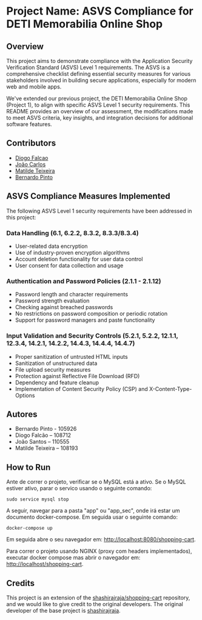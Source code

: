 # Project Name: ASVS Compliance for DETI Memorabilia Online Shop

## Overview
This project aims to demonstrate compliance with the Application Security Verification Standard (ASVS) Level 1 requirements. The ASVS is a comprehensive checklist defining essential security measures for various stakeholders involved in building secure applications, especially for modern web and mobile apps.

We've extended our previous project, the DETI Memorabilia Online Shop (Project 1), to align with specific ASVS Level 1 security requirements. This README provides an overview of our assessment, the modifications made to meet ASVS criteria, key insights, and integration decisions for additional software features.

## Contributors

- [Diogo Falcao](https://github.com/falcaodiogo)
- [João Carlos](https://github.com/JotaCLS)
- [Matilde Teixeira](https://github.com/matildetex)
- [Bernardo Pinto](https://github.com/beernardoc)

## ASVS Compliance Measures Implemented
The following ASVS Level 1 security requirements have been addressed in this project:

### Data Handling (6.1, 6.2.2, 8.3.2, 8.3.3/8.3.4)
- User-related data encryption
- Use of industry-proven encryption algorithms
- Account deletion functionality for user data control
- User consent for data collection and usage

### Authentication and Password Policies (2.1.1 - 2.1.12)
- Password length and character requirements
- Password strength evaluation
- Checking against breached passwords
- No restrictions on password composition or periodic rotation
- Support for password managers and paste functionality

### Input Validation and Security Controls (5.2.1, 5.2.2, 12.1.1, 12.3.4, 14.2.1, 14.2.2, 14.4.3, 14.4.4, 14.4.7)
- Proper sanitization of untrusted HTML inputs
- Sanitization of unstructured data
- File upload security measures
- Protection against Reflective File Download (RFD)
- Dependency and feature cleanup
- Implementation of Content Security Policy (CSP) and X-Content-Type-Options

## Autores 

 * Bernardo Pinto - 105926
 * Diogo Falcão – 108712
 * João Santos – 110555
 * Matilde Teixeira – 108193

 
## How to Run

Ante de correr o projeto, verificar se o MySQL está a ativo. Se o MySQL estiver ativo, parar o servico usando o seguinte comando:

```shell
sudo service mysql stop
```

A seguir, navegar para a pasta "app" ou "app_sec", onde irá estar um documento docker-compose. Em seguida usar o seguinte comando:

```shell
docker-compose up
```

Em seguida abre o seu navegador em: 
[http://localhost:8080/shopping-cart](http://localhost:8080/shopping-cart).

Para correr o projeto usando NGINX (proxy com headers implementados), executar docker compose mas abrir o navegador em:
[http://localhost/shopping-cart](http://localhost/shopping-cart).




## Credits

This project is an extension of the [shashirajraja/shopping-cart](https://github.com/shashirajraja/shopping-cart) repository, and we would like to give credit to the original developers. The original developer of the base project is [shashirajraja](https://github.com/shashirajraja).
